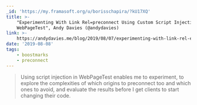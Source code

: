 ```yaml
---
_id: 'https://my.framasoft.org/u/borisschapira/?kU17XQ'
title: >-
    "Experimenting With Link Rel=preconnect Using Custom Script Injection in
    WebPageTest", Andy Davies (@andydavies)
link: >-
    https://andydavies.me/blog/2019/08/07/experimenting-with-link-rel-equals-preconnect-using-custom-script-injection-in-webpagetest/
date: '2019-08-08'
tags:
    - boostmarks
    - preconnect
---
```


<div class="markdown"><blockquote>
<p>Using script injection in WebPageTest enables me to experiment, to explore the complexities of which origins to preconnect too and which ones to avoid, and evaluate the results before I get clients to start changing their code.
</p>
</blockquote></div>
